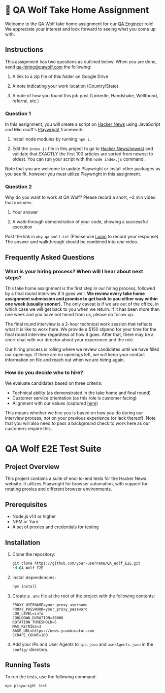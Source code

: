 # 🐺 QA Wolf Take Home Assignment

Welcome to the QA Wolf take home assignment for our [QA Engineer](https://www.notion.so/qawolf/QA-Wolf-QA-Engineer-Remote-156203a1e476459ea5e6ffca972d0efe) role! We appreciate your interest and look forward to seeing what you come up with.

## Instructions

This assignment has two questions as outlined below. When you are done, send [qa-hiring@qawolf.com](mailto:qa-hiring@qawolf.com) the following:

1. A link to a zip file of this folder on Google Drive

2. A note indicating your work location (Country/State)

3. A note of how you found this job post (LinkedIn, Handshake, Wellfound, referral, etc.)

### Question 1

In this assignment, you will create a script on [Hacker News](https://news.ycombinator.com/) using JavaScript and Microsoft's [Playwright](https://playwright.dev/) framework.

1. Install node modules by running `npm i`.

2. Edit the `index.js` file in this project to go to [Hacker News/newest](https://news.ycombinator.com/newest) and validate that EXACTLY the first 100 articles are sorted from newest to oldest. You can run your script with the `node index.js` command.

Note that you are welcome to update Playwright or install other packages as you see fit, however you must utilize Playwright in this assignment.

### Question 2

Why do you want to work at QA Wolf? Please record a short, ~2 min video that includes:

1. Your answer

2. A walk-through demonstration of your code, showing a successful execution

Post the link in `why_qa_wolf.txt` (Please use [Loom](https://www.loom.com) to record your response). The answer and walkthrough should be combined into _one_ video.

## Frequently Asked Questions

### What is your hiring process? When will I hear about next steps?

This take home assignment is the first step in our hiring process, followed by a final round interview if it goes well. **We review every take home assignment submission and promise to get back to you either way within one week (usually sooner).** The only caveat is if we are out of the office, in which case we will get back to you when we return. If it has been more than one week and you have not heard from us, please do follow up.

The final round interview is a 2-hour technical work session that reflects what it is like to work here. We provide a $150 stipend for your time for the final round interview regardless of how it goes. After that, there may be a short chat with our director about your experience and the role.

Our hiring process is rolling where we review candidates until we have filled our openings. If there are no openings left, we will keep your contact information on file and reach out when we are hiring again.

### How do you decide who to hire?

We evaluate candidates based on three criteria:

- Technical ability (as demonstrated in the take home and final round)
- Customer service orientation (as this role is customer facing)
- Alignment with our values (captured [here](https://www.notion.so/qawolf/QA-Wolf-QA-Engineer-Remote-156203a1e476459ea5e6ffca972d0efe))

This means whether we hire you is based on how you do during our interview process, not on your previous experience (or lack thereof). Note that you will also need to pass a background check to work here as our customers require this.

# QA Wolf E2E Test Suite

## Project Overview

This project contains a suite of end-to-end tests for the Hacker News website. It utilizes Playwright for browser automation, with support for rotating proxies and different browser environments.

## Prerequisites

- Node.js v14 or higher
- NPM or Yarn
- A set of proxies and credentials for testing

## Installation

1. Clone the repository:

   ```sh
   git clone https://github.com/your-username/QA_Wolf_E2E.git
   cd QA_Wolf_E2E
   ```

2. Install dependencies:

   ```sh
   npm install
   ```

3. Create a `.env` file at the root of the project with the following contents:

   ```env
   PROXY_USERNAME=your_proxy_username
   PROXY_PASSWORD=your_proxy_password
   LOG_LEVEL=info
   COOLDOWN_DURATION=30000
   ROTATION_THRESHOLD=5
   MAX_RETRIES=3
   BASE_URL=https://news.ycombinator.com
   SCRAPE_COUNT=100
   ```

4. Add your IPs and User Agents to `ips.json` and `userAgents.json` in the `config/` directory.

## Running Tests

To run the tests, use the following command:

```sh
npx playwright test
```

